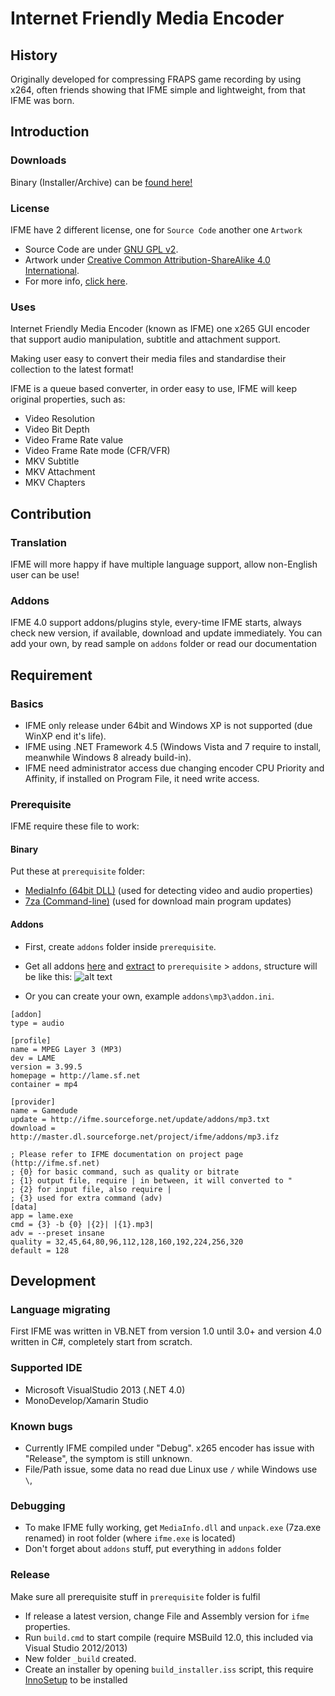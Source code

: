 # Internet Friendly Media Encoder
## History
Originally developed for compressing FRAPS game recording by using x264, often friends showing that IFME simple and lightweight, from that IFME was born.

## Introduction
### Downloads
Binary (Installer/Archive) can be [found here!](http://ifme.sourceforge.net/?page/download.html)

### License
IFME have 2 different license, one for `Source Code` another one `Artwork`

* Source Code are under [GNU GPL v2](http://choosealicense.com/licenses/gpl-2.0/).
* Artwork under [Creative Common Attribution-ShareAlike 4.0 International](http://creativecommons.org/licenses/by-sa/4.0/).
* For more info, [click here](http://ifme.sourceforge.net/index.html?page/rights.html).

### Uses
Internet Friendly Media Encoder (known as IFME) one x265 GUI encoder that support audio manipulation, subtitle and attachment support.

Making user easy to convert their media files and standardise their collection to the latest format!

IFME is a queue based converter, in order easy to use, IFME will keep original properties, such as:

* Video Resolution
* Video Bit Depth
* Video Frame Rate value
* Video Frame Rate mode (CFR/VFR)
* MKV Subtitle
* MKV Attachment
* MKV Chapters


## Contribution
### Translation
IFME will more happy if have multiple language support, allow non-English user can be use!


### Addons
IFME 4.0 support addons/plugins style, every-time IFME starts, always check new version, if available, download and update immediately. You can add your own, by read sample on `addons` folder or read our documentation


## Requirement
### Basics
* IFME only release under 64bit and Windows XP is not supported (due WinXP end it's life).
* IFME using .NET Framework 4.5 (Windows Vista and 7 require to install, meanwhile Windows 8 already build-in).
* IFME need administrator access due changing encoder CPU Priority and Affinity, if installed on Program File, it need write access.


### Prerequisite
IFME require these file to work:

#### Binary
Put these at `prerequisite` folder:

* [MediaInfo (64bit DLL)](http://mediaarea.net/en/MediaInfo/Download/Windows) (used for detecting video and audio properties)
* [7za (Command-line)](http://downloads.sourceforge.net/sevenzip/7za920.zip) (used for download main program updates)

#### Addons
* First, create `addons` folder inside `prerequisite`.
* Get all addons [here](https://sourceforge.net/projects/ifme/files/addons/) and [extract](http://www.7-zip.org/) to `prerequisite` > `addons`, structure will be like this:
![alt text](http://ifme.sourceforge.net/images/preq.png)

* Or you can create your own, example `addons\mp3\addon.ini`.
```
[addon]
type = audio

[profile]
name = MPEG Layer 3 (MP3)
dev = LAME
version = 3.99.5
homepage = http://lame.sf.net
container = mp4

[provider]
name = Gamedude
update = http://ifme.sourceforge.net/update/addons/mp3.txt
download = http://master.dl.sourceforge.net/project/ifme/addons/mp3.ifz

; Please refer to IFME documentation on project page (http://ifme.sf.net)
; {0} for basic command, such as quality or bitrate
; {1} output file, require | in between, it will converted to "
; {2} for input file, also require |
; {3} used for extra command (adv)
[data]
app = lame.exe
cmd = {3} -b {0} |{2}| |{1}.mp3| 
adv = --preset insane
quality = 32,45,64,80,96,112,128,160,192,224,256,320
default = 128
```


## Development
### Language migrating
First IFME was written in VB.NET from version 1.0 until 3.0+ and version 4.0 written in C#, completely start from scratch.

### Supported IDE
* Microsoft VisualStudio 2013 (.NET 4.0)
* MonoDevelop/Xamarin Studio


### Known bugs
* Currently IFME compiled under "Debug". x265 encoder has issue with "Release", the symptom is still unknown.
* File/Path issue, some data no read due Linux use `/` while Windows use `\`,


### Debugging
* To make IFME fully working, get `MediaInfo.dll` and `unpack.exe` (7za.exe renamed) in root folder (where `ifme.exe` is located)
* Don't forget about `addons` stuff, put everything in `addons` folder


### Release
Make sure all prerequisite stuff in `prerequisite` folder is fulfil

* If release a latest version, change File and Assembly version for `ifme` properties.
* Run `build.cmd` to start compile (require MSBuild 12.0, this included via Visual Studio 2012/2013)
* New folder `_build` created.
* Create an installer by opening `build_installer.iss` script, this require [InnoSetup](http://www.jrsoftware.org/isinfo.php) to be installed